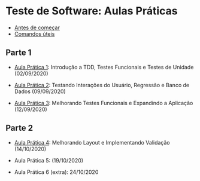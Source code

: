 # Teste de Software: Aulas Práticas

- [Antes de começar](antes.md)
- [Comandos úteis](comandos-uteis.md)

## Parte 1

- [Aula Prática 1](aula1.md): Introdução a TDD, Testes Funcionais e Testes de Unidade (02/09/2020)

- [Aula Prática 2](aula2.md): Testando Interações do Usuário, Regressão e Banco de Dados (09/09/2020)

- [Aula Prática 3](aula3.md): Melhorando Testes Funcionais e Expandindo a Aplicação (12/09/2020)

## Parte 2

- [Aula Prática 4](aula4.md): Melhorando Layout e Implementando Validação (14/10/2020)

- Aula Prática 5: (19/10/2020)

- Aula Prática 6 (extra): 24/10/2020
